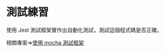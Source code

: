 # 測試練習

使用 Jest 測試框架實作出自動化測試，測試這個程式碼是否正確。

相關專案=>[使用 mocha 測試框架](https://github.com/Lianginger/fizzbuzz)
